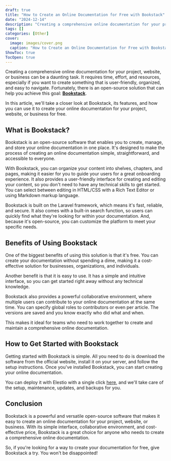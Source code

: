 ```yaml
---
draft: true
title: "How to Create an Online Documentation for Free with Bookstack"
date: "2024-12-14"
description: "Creating a comprehensive online documentation for your project, website, or business can be a daunting task. It requires time, effort, and resources, especially if you want to create something that is user-friendly, organized, and easy to navigate. Fortunately, there is an open-source solution that can help you achieve this goal:"
tags: []
categories: [Other]
cover:
  image: images/cover.png
  caption: "How to Create an Online Documentation for Free with Bookstack"
ShowToc: true
TocOpen: true
---
```



Creating a comprehensive online documentation for your project, website, or business can be a daunting task. It requires time, effort, and resources, especially if you want to create something that is user\-friendly, organized, and easy to navigate. Fortunately, there is an open\-source solution that can help you achieve this goal: [**Bookstack**](https://www.bookstackapp.com/?ref=blog.elest.io).

In this article, we'll take a closer look at Bookstack, its features, and how you can use it to create your online documentation for your project, website, or business for free.

## What is Bookstack?

Bookstack is an open\-source software that enables you to create, manage, and store your online documentation in one place. It's designed to make the process of creating an online documentation simple, straightforward, and accessible to everyone.

With Bookstack, you can organize your content into shelves, chapters, and pages, making it easier for you to guide your users for a great onboarding experience. It also provides a user\-friendly interface for creating and editing your content, so you don't need to have any technical skills to get started. You can select between editing in HTML/CSS with a Rich Text Editor or using Markdown markup language.

Bookstack is built on the Laravel framework, which means it's fast, reliable, and secure. It also comes with a built\-in search function, so users can quickly find what they're looking for within your documentation. And, because it's open\-source, you can customize the platform to meet your specific needs.

## Benefits of Using Bookstack

One of the biggest benefits of using this solution is that it's free. You can create your documentation without spending a dime, making it a cost\-effective solution for businesses, organizations, and individuals.

Another benefit is that it is easy to use. It has a simple and intuitive interface, so you can get started right away without any technical knowledge.

Bookstack also provides a powerful collaborative environment, where multiple users can contribute to your online documentation at the same time. You can specify global roles to contributors or even per article. The versions are saved and you know exactly who did what and when.

This makes it ideal for teams who need to work together to create and maintain a comprehensive online documentation.

## How to Get Started with Bookstack

Getting started with Bookstack is simple. All you need to do is download the software from the official website, install it on your server, and follow the setup instructions. Once you've installed Bookstack, you can start creating your online documentation.

You can deploy it with Elestio with a single click [here](https://elest.io/open-source/bookstack?ref=blog.elest.io), and we'll take care of the setup, maintenance, updates, and backups for you.

## Conclusion

Bookstack is a powerful and versatile open\-source software that makes it easy to create an online documentation for your project, website, or business. With its simple interface, collaborative environment, and cost\-effective price, Bookstack is a great choice for anyone who needs to create a comprehensive online documentation.

So, if you're looking for a way to create your documentation for free, give Bookstack a try. You won't be disappointed!



